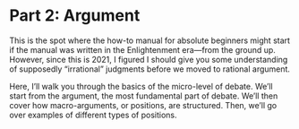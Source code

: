 # Part 2: Argument

This is the spot where the how-to manual for absolute beginners might start if the manual was written in the Enlightenment era—from the ground up. However, since this is 2021, I figured I should give you some understanding of supposedly “irrational” judgments before we moved to rational argument.

Here, I’ll walk you through the basics of the micro-level of debate. We’ll start from the argument, the most fundamental part of debate. We’ll then cover how macro-arguments, or positions, are structured. Then, we’ll go over examples of different types of positions.